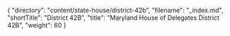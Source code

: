 {
  "directory": "content/state-house/district-42b",
  "filename": "_index.md",
  "shortTitle": "District 42B",
  "title": "Maryland House of Delegates District 42B",
  "weight": 60
}
